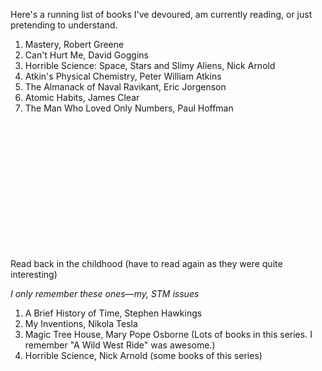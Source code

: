 Here's a running list of books I've devoured, am currently reading, or just pretending to understand.

1. Mastery, Robert Greene
2. Can't Hurt Me, David Goggins
3. Horrible Science: Space, Stars and Slimy Aliens, Nick Arnold
4. Atkin's Physical Chemistry, Peter William Atkins
5. The Almanack of Naval Ravikant, Eric Jorgenson
6. Atomic Habits, James Clear
7. The Man Who Loved Only Numbers, Paul Hoffman

<br><br><br><br><br><br><br><br><br><br><br><br>

Read back in the childhood (have to read again as they were quite interesting)

_I only remember these ones—my, STM issues_

1. A Brief History of Time, Stephen Hawkings
2. My Inventions, Nikola Tesla
3. Magic Tree House, Mary Pope Osborne (Lots of books in this series. I remember "A Wild West Ride" was awesome.)
4. Horrible Science, Nick Arnold (some books of this series)